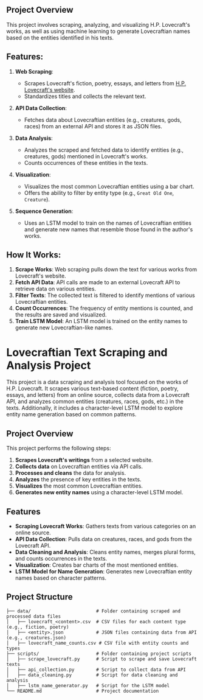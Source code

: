 ## Project Overview
This project involves scraping, analyzing, and visualizing H.P. Lovecraft's works, as well as using machine learning to generate Lovecraftian names based on the entities identified in his texts.

## Features:
1. **Web Scraping**:
    - Scrapes Lovecraft's fiction, poetry, essays, and letters from [H.P. Lovecraft's website](https://www.hplovecraft.com/writings/texts/).
    - Standardizes titles and collects the relevant text.

2. **API Data Collection**:
    - Fetches data about Lovecraftian entities (e.g., creatures, gods, races) from an external API and stores it as JSON files.

3. **Data Analysis**:
    - Analyzes the scraped and fetched data to identify entities (e.g., creatures, gods) mentioned in Lovecraft's works.
    - Counts occurrences of these entities in the texts.

4. **Visualization**:
    - Visualizes the most common Lovecraftian entities using a bar chart.
    - Offers the ability to filter by entity type (e.g., `Great Old One`, `Creature`).

5. **Sequence Generation**:
    - Uses an LSTM model to train on the names of Lovecraftian entities and generate new names that resemble those found in the author's works.

## How It Works:
1. **Scrape Works**: Web scraping pulls down the text for various works from Lovecraft's website.
2. **Fetch API Data**: API calls are made to an external Lovecraft API to retrieve data on various entities.
3. **Filter Texts**: The collected text is filtered to identify mentions of various Lovecraftian entities.
4. **Count Occurrences**: The frequency of entity mentions is counted, and the results are saved and visualized.
5. **Train LSTM Model**: An LSTM model is trained on the entity names to generate new Lovecraftian-like names.



# Lovecraftian Text Scraping and Analysis Project

This project is a data scraping and analysis tool focused on the works of H.P. Lovecraft. It scrapes various text-based content (fiction, poetry, essays, and letters) from an online source, collects data from a Lovecraft API, and analyzes common entities (creatures, races, gods, etc.) in the texts. Additionally, it includes a character-level LSTM model to explore entity name generation based on common patterns.


## Project Overview

This project performs the following steps:

1. **Scrapes Lovecraft's writings** from a selected website.
2. **Collects data** on Lovecraftian entities via API calls.
3. **Processes and cleans** the data for analysis.
4. **Analyzes** the presence of key entities in the texts.
5. **Visualizes** the most common Lovecraftian entities.
6. **Generates new entity names** using a character-level LSTM model.

## Features

- **Scraping Lovecraft Works**: Gathers texts from various categories on an online source.
- **API Data Collection**: Pulls data on creatures, races, and gods from the Lovecraft API.
- **Data Cleaning and Analysis**: Cleans entity names, merges plural forms, and counts occurrences in the texts.
- **Visualization**: Creates bar charts of the most mentioned entities.
- **LSTM Model for Name Generation**: Generates new Lovecraftian entity names based on character patterns.

## Project Structure

```plaintext
├── data/                        # Folder containing scraped and processed data files
│   ├── lovecraft_<content>.csv  # CSV files for each content type (e.g., fiction, poetry)
│   ├── <entity>.json            # JSON files containing data from API (e.g., creatures.json)
│   ├── lovecraft_name_counts.csv # CSV file with entity counts and types
├── scripts/                     # Folder containing project scripts
│   ├── scrape_lovecraft.py      # Script to scrape and save Lovecraft texts
│   ├── api_collection.py        # Script to collect data from API
│   ├── data_cleaning.py         # Script for data cleaning and analysis
│   ├── lstm_name_generator.py   # Script for the LSTM model
└── README.md                    # Project documentation

